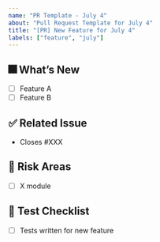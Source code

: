 ```yaml
---
name: "PR Template - July 4"
about: "Pull Request Template for July 4"
title: "[PR] New Feature for July 4"
labels: ["feature", "july"]
---
```


## 🎆 What’s New

- [ ] Feature A
- [ ] Feature B

## ✅ Related Issue

- Closes #XXX

## 🚨 Risk Areas

- [ ] X module

## 🧪 Test Checklist

- [ ] Tests written for new feature
